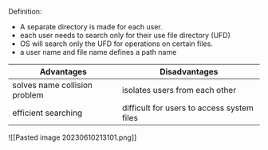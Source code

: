 Definition:
- A separate directory is made for each user.
- each user needs to search only for their use file directory (UFD)
- OS will search only the UFD for operations on certain files.
- a user name and file name defines a path name

| Advantages                    | Disadvantages                              |
| ----------------------------- | ------------------------------------------ |
| solves name collision problem | isolates users from each other             |
| efficient searching           | difficult for users to access system files |

![[Pasted image 20230610213101.png]]
